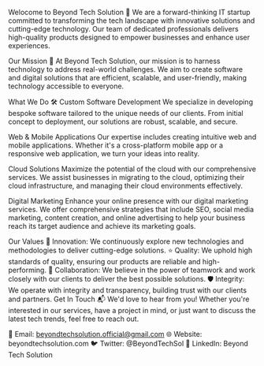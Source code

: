 Welocome to Beyond Tech Solution 🌟
We are a forward-thinking IT startup committed to transforming the tech landscape with innovative solutions and cutting-edge technology. Our team of dedicated professionals delivers high-quality products designed to empower businesses and enhance user experiences.

Our Mission 🚀
At Beyond Tech Solution, our mission is to harness technology to address real-world challenges. We aim to create software and digital solutions that are efficient, scalable, and user-friendly, making technology accessible to everyone.

What We Do 🛠️
Custom Software Development
We specialize in developing bespoke software tailored to the unique needs of our clients. From initial concept to deployment, our solutions are robust, scalable, and secure.

Web & Mobile Applications
Our expertise includes creating intuitive web and mobile applications. Whether it's a cross-platform mobile app or a responsive web application, we turn your ideas into reality.

Cloud Solutions
Maximize the potential of the cloud with our comprehensive services. We assist businesses in migrating to the cloud, optimizing their cloud infrastructure, and managing their cloud environments effectively.

Digital Marketing
Enhance your online presence with our digital marketing services. We offer comprehensive strategies that include SEO, social media marketing, content creation, and online advertising to help your business reach its target audience and achieve its marketing goals.

Our Values
🚀 Innovation: We continuously explore new technologies and methodologies to deliver cutting-edge solutions.
⭐ Quality: We uphold high standards of quality, ensuring our products are reliable and high-performing.
🤝 Collaboration: We believe in the power of teamwork and work closely with our clients to deliver the best possible solutions.
🛡️ Integrity: We operate with integrity and transparency, building trust with our clients and partners.
Get In Touch 📬
We'd love to hear from you! Whether you're interested in our services, have a project in mind, or just want to discuss the latest tech trends, feel free to reach out.

📧 Email: beyondtechsolution.official@gmail.com
🌐 Website: beyondtechsolution.com
🐦 Twitter: @BeyondTechSol
📱 LinkedIn: Beyond Tech Solution

